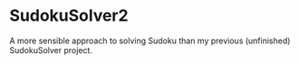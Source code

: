 # SudokuSolver2
A more sensible approach to solving Sudoku than my previous (unfinished) SudokuSolver project.

